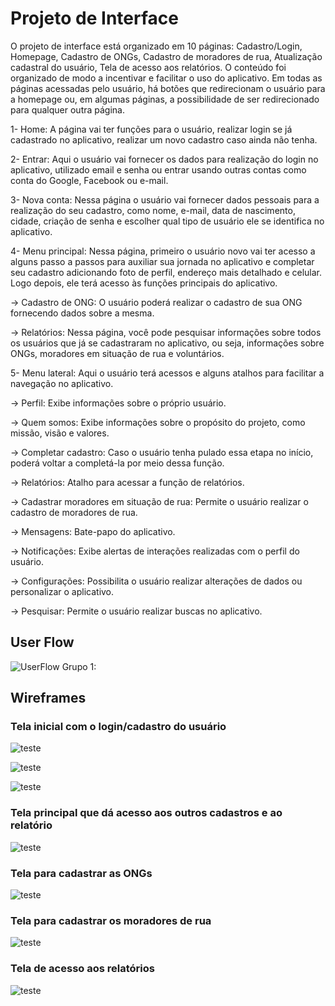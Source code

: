 
# Projeto de Interface

O projeto de interface está organizado em 10 páginas: Cadastro/Login, Homepage, Cadastro de ONGs, Cadastro de moradores de rua, Atualização cadastral do usuário, Tela de acesso aos relatórios. O conteúdo foi organizado de modo a incentivar e facilitar o uso do aplicativo. Em todas as páginas acessadas pelo usuário, há botões que redirecionam o usuário para a homepage ou, em algumas páginas, a possibilidade de ser redirecionado para qualquer outra página.

1- Home: A página vai ter funções para o usuário, realizar login se já cadastrado no aplicativo, realizar um novo cadastro caso ainda não tenha.

2- Entrar: Aqui o usuário vai fornecer os dados para realização do login no aplicativo, utilizado email e senha ou entrar usando outras contas como conta do Google, Facebook ou e-mail.

3- Nova conta: Nessa página o usuário vai fornecer dados pessoais para a realização do seu cadastro, como nome, e-mail, data de nascimento, cidade, criação de senha e escolher qual tipo de usuário ele se identifica no aplicativo.

4- Menu principal: Nessa página, primeiro o usuário novo vai ter acesso a alguns passo a passos para auxiliar sua jornada no aplicativo e completar seu cadastro adicionando foto de perfil, endereço mais detalhado e celular. Logo depois, ele terá acesso às funções principais do aplicativo.

-> Cadastro de ONG: O usuário poderá realizar o cadastro de sua ONG fornecendo dados sobre a mesma.

-> Relatórios: Nessa página, você pode pesquisar informações sobre todos os usuários que já se cadastraram no aplicativo, ou seja, informações sobre ONGs, moradores em situação de rua e voluntários.

5- Menu lateral: Aqui o usuário terá acessos e alguns atalhos para facilitar a navegação no aplicativo.

-> Perfil: Exibe informações sobre o próprio usuário.

-> Quem somos: Exibe informações sobre o propósito do projeto, como missão, visão e valores.

-> Completar cadastro: Caso o usuário tenha pulado essa etapa no início, poderá voltar a completá-la por meio dessa função.

-> Relatórios: Atalho para acessar a função de relatórios.

-> Cadastrar moradores em situação de rua: Permite o usuário realizar o cadastro de moradores de rua.

-> Mensagens: Bate-papo do aplicativo.

-> Notificações: Exibe alertas de interações realizadas com o perfil do usuário.

-> Configurações: Possibilita o usuário realizar alterações de dados ou personalizar o aplicativo.

-> Pesquisar: Permite o usuário realizar buscas no aplicativo.




## User Flow 

![UserFlow Grupo 1:](
https://github.com/ICEI-PUC-Minas-PMV-SI/pmv-si-2023-1-e1-proj-web-t1-projeto-moradores-de-rua/blob/main/docs/img/Moradores4.jpg)


## Wireframes

### Tela inicial com o login/cadastro do usuário


![teste](
https://github.com/ICEI-PUC-Minas-PMV-SI/pmv-si-2023-1-e1-proj-web-t1-projeto-moradores-de-rua/blob/main/1.jpg)

![teste](
https://github.com/ICEI-PUC-Minas-PMV-SI/pmv-si-2023-1-e1-proj-web-t1-projeto-moradores-de-rua/blob/main/2.jpg)

![teste](
https://github.com/ICEI-PUC-Minas-PMV-SI/pmv-si-2023-1-e1-proj-web-t1-projeto-moradores-de-rua/blob/main/3.jpg)


### Tela principal que dá acesso aos outros cadastros e ao relatório

![teste](
https://github.com/ICEI-PUC-Minas-PMV-SI/pmv-si-2023-1-e1-proj-web-t1-projeto-moradores-de-rua/blob/main/4.jpg)

### Tela para cadastrar as ONGs

![teste](
https://github.com/ICEI-PUC-Minas-PMV-SI/pmv-si-2023-1-e1-proj-web-t1-projeto-moradores-de-rua/blob/main/6.jpg)

### Tela para cadastrar os moradores de rua

![teste](
https://github.com/ICEI-PUC-Minas-PMV-SI/pmv-si-2023-1-e1-proj-web-t1-projeto-moradores-de-rua/blob/main/5.jpg)

### Tela de acesso aos relatórios

![teste](
https://github.com/ICEI-PUC-Minas-PMV-SI/pmv-si-2023-1-e1-proj-web-t1-projeto-moradores-de-rua/blob/main/7.jpg)

